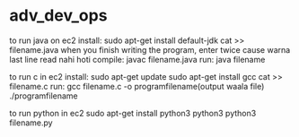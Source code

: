 # adv_dev_ops

to run java on ec2
install: sudo apt-get install default-jdk
cat >> filename.java
when you finish writing the program, enter twice cause warna last line read nahi hoti
compile: javac filename.java
run: java filename

to run c in ec2
install: sudo apt-get update
sudo apt-get install gcc
cat >> filename.c
run: gcc filename.c -o programfilename(output waala file)
./programfilename

to run python in ec2
sudo apt-get install python3
python3
python3 filename.py
